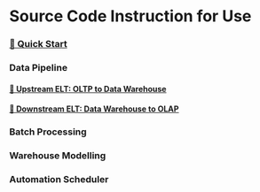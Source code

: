 # Source Code Instruction for Use

### [🚀 Quick Start](./README/quick-start.md)

### Data Pipeline

#### [🚀 Upstream ELT: OLTP to Data Warehouse](./README/spark-upstream.md)
#### [🚀 Downstream ELT: Data Warehouse to OLAP](./README/spark-downstream.md)

### Batch Processing

### Warehouse Modelling

### Automation Scheduler